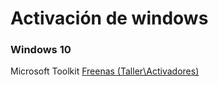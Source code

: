 <!-- TITLE: Activar Windows -->
<!-- SUBTITLE: Metodos para activar windows -->

<span id="breadcrum"></span>
# Activación de windows
### Windows 10
 Microsoft Toolkit <a href="\\freenas\Taller\Activadores"> Freenas (Taller\Activadores) </a>
 
 
 
 
 
 
 <script>
	var fullURL = window.location.pathname;
	var urls = fullURL.split("/");
	var path = "";
	urls.forEach(function(url){
		path += "/";
		document.getElementById("breadcrum").innerHTML += "/";
		if(url == ""){
		document.getElementById("breadcrum").innerHTML += '<a href="/">Home</a>';
		}else{
			path +=url;
			document.getElementById("breadcrum").innerHTML += '<a href="'+ path + '">' + url + '</a>';
		}
	});
</script>
